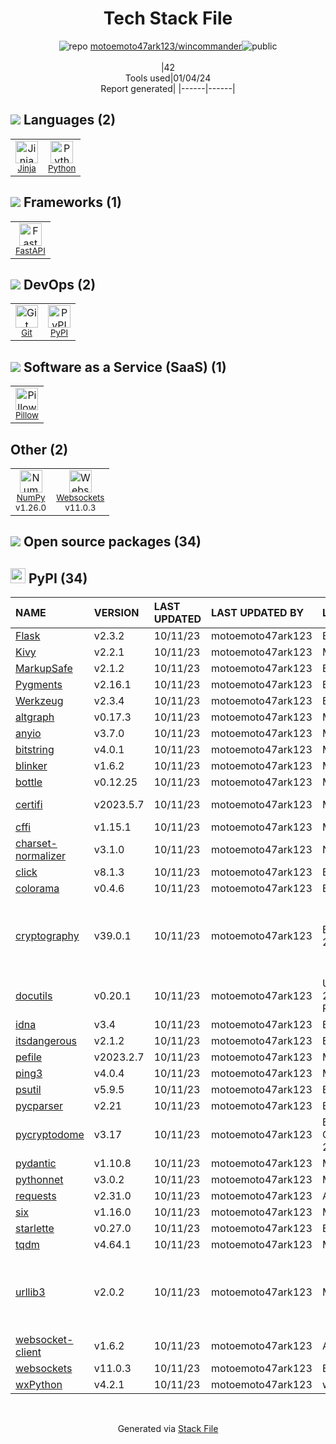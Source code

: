 <!--
&lt;--- Readme.md Snippet without images Start ---&gt;
## Tech Stack
motoemoto47ark123/wincommander is built on the following main stack:

- [Python](https://www.python.org) – Languages
- [NumPy](http://www.numpy.org/) – Data Science Tools
- [Jinja](https://palletsprojects.com/p/jinja/) – Templating Languages & Extensions
- [Pillow](https://python-pillow.github.io/) – Image Processing and Management
- [FastAPI](https://fastapi.tiangolo.com/) – Microframeworks (Backend)

Full tech stack [here](/techstack.md)

&lt;--- Readme.md Snippet without images End ---&gt;

&lt;--- Readme.md Snippet with images Start ---&gt;
## Tech Stack
motoemoto47ark123/wincommander is built on the following main stack:

- <img width='25' height='25' src='https://img.stackshare.io/service/993/pUBY5pVj.png' alt='Python'/> [Python](https://www.python.org) – Languages
- <img width='25' height='25' src='https://img.stackshare.io/service/2179/default_332f874a2edb2686f578aa6389313efcea1eec41.png' alt='NumPy'/> [NumPy](http://www.numpy.org/) – Data Science Tools
- <img width='25' height='25' src='https://img.stackshare.io/service/2303/New_Project__20_.png' alt='Jinja'/> [Jinja](https://palletsprojects.com/p/jinja/) – Templating Languages & Extensions
- <img width='25' height='25' src='https://img.stackshare.io/service/2375/default_1f67b0ca7416a9f52beb655f90b5602d5ef74b75.jpg' alt='Pillow'/> [Pillow](https://python-pillow.github.io/) – Image Processing and Management
- <img width='25' height='25' src='https://img.stackshare.io/service/25014/default_f6ff39141b468e832d1bc59fc98a060df604d44d.png' alt='FastAPI'/> [FastAPI](https://fastapi.tiangolo.com/) – Microframeworks (Backend)

Full tech stack [here](/techstack.md)

&lt;--- Readme.md Snippet with images End ---&gt;
-->
<div align="center">

# Tech Stack File
![](https://img.stackshare.io/repo.svg "repo") [motoemoto47ark123/wincommander](https://github.com/motoemoto47ark123/wincommander)![](https://img.stackshare.io/public_badge.svg "public")
<br/><br/>
|42<br/>Tools used|01/04/24 <br/>Report generated|
|------|------|
</div>

## <img src='https://img.stackshare.io/languages.svg'/> Languages (2)
<table><tr>
  <td align='center'>
  <img width='36' height='36' src='https://img.stackshare.io/service/2303/New_Project__20_.png' alt='Jinja'>
  <br>
  <sub><a href="https://palletsprojects.com/p/jinja/">Jinja</a></sub>
  <br>
  <sub></sub>
</td>

<td align='center'>
  <img width='36' height='36' src='https://img.stackshare.io/service/993/pUBY5pVj.png' alt='Python'>
  <br>
  <sub><a href="https://www.python.org">Python</a></sub>
  <br>
  <sub></sub>
</td>

</tr>
</table>

## <img src='https://img.stackshare.io/frameworks.svg'/> Frameworks (1)
<table><tr>
  <td align='center'>
  <img width='36' height='36' src='https://img.stackshare.io/service/25014/default_f6ff39141b468e832d1bc59fc98a060df604d44d.png' alt='FastAPI'>
  <br>
  <sub><a href="https://fastapi.tiangolo.com/">FastAPI</a></sub>
  <br>
  <sub></sub>
</td>

</tr>
</table>

## <img src='https://img.stackshare.io/devops.svg'/> DevOps (2)
<table><tr>
  <td align='center'>
  <img width='36' height='36' src='https://img.stackshare.io/service/1046/git.png' alt='Git'>
  <br>
  <sub><a href="http://git-scm.com/">Git</a></sub>
  <br>
  <sub></sub>
</td>

<td align='center'>
  <img width='36' height='36' src='https://img.stackshare.io/service/12572/-RIWgodF_400x400.jpg' alt='PyPI'>
  <br>
  <sub><a href="https://pypi.org/">PyPI</a></sub>
  <br>
  <sub></sub>
</td>

</tr>
</table>

## <img src='https://img.stackshare.io/saas.svg'/> Software as a Service (SaaS) (1)
<table><tr>
  <td align='center'>
  <img width='36' height='36' src='https://img.stackshare.io/service/2375/default_1f67b0ca7416a9f52beb655f90b5602d5ef74b75.jpg' alt='Pillow'>
  <br>
  <sub><a href="https://python-pillow.github.io/">Pillow</a></sub>
  <br>
  <sub></sub>
</td>

</tr>
</table>

## Other (2)
<table><tr>
  <td align='center'>
  <img width='36' height='36' src='https://img.stackshare.io/service/2179/default_332f874a2edb2686f578aa6389313efcea1eec41.png' alt='NumPy'>
  <br>
  <sub><a href="http://www.numpy.org/">NumPy</a></sub>
  <br>
  <sub>v1.26.0</sub>
</td>

<td align='center'>
  <img width='36' height='36' src='https://img.stackshare.io/service/4220/LNPwoiWi_400x400.jpg' alt='Websockets'>
  <br>
  <sub><a href="https://developer.mozilla.org/en-US/docs/Web/API/WebSockets_API">Websockets</a></sub>
  <br>
  <sub>v11.0.3</sub>
</td>

</tr>
</table>


## <img src='https://img.stackshare.io/group.svg' /> Open source packages (34)</h2>

## <img width='24' height='24' src='https://img.stackshare.io/service/12572/-RIWgodF_400x400.jpg'/> PyPI (34)

|NAME|VERSION|LAST UPDATED|LAST UPDATED BY|LICENSE|VULNERABILITIES|
|:------|:------|:------|:------|:------|:------|
|[Flask](https://pypi.org/project/Flask)|v2.3.2|10/11/23|motoemoto47ark123 |BSD-3-Clause|N/A|
|[Kivy](https://pypi.org/project/Kivy)|v2.2.1|10/11/23|motoemoto47ark123 |MIT|N/A|
|[MarkupSafe](https://pypi.org/project/MarkupSafe)|v2.1.2|10/11/23|motoemoto47ark123 |BSD-3-Clause|N/A|
|[Pygments](https://pypi.org/project/Pygments)|v2.16.1|10/11/23|motoemoto47ark123 |BSD-3-Clause|N/A|
|[Werkzeug](https://pypi.org/project/Werkzeug)|v2.3.4|10/11/23|motoemoto47ark123 |BSD-3-Clause|N/A|
|[altgraph](https://pypi.org/project/altgraph)|v0.17.3|10/11/23|motoemoto47ark123 |MIT|N/A|
|[anyio](https://pypi.org/project/anyio)|v3.7.0|10/11/23|motoemoto47ark123 |MIT|N/A|
|[bitstring](https://pypi.org/project/bitstring)|v4.0.1|10/11/23|motoemoto47ark123 |MIT|N/A|
|[blinker](https://pypi.org/project/blinker)|v1.6.2|10/11/23|motoemoto47ark123 |MIT|N/A|
|[bottle](https://pypi.org/project/bottle)|v0.12.25|10/11/23|motoemoto47ark123 |MIT|N/A|
|[certifi](https://pypi.org/project/certifi)|v2023.5.7|10/11/23|motoemoto47ark123 |MPL-2.0|[CVE-2023-37920](https://github.com/advisories/GHSA-xqr8-7jwr-rhp7) (High)|
|[cffi](https://pypi.org/project/cffi)|v1.15.1|10/11/23|motoemoto47ark123 |MIT|N/A|
|[charset-normalizer](https://pypi.org/project/charset-normalizer)|v3.1.0|10/11/23|motoemoto47ark123 |N/A|N/A|
|[click](https://pypi.org/project/click)|v8.1.3|10/11/23|motoemoto47ark123 |BSD-3-Clause|N/A|
|[colorama](https://pypi.org/project/colorama)|v0.4.6|10/11/23|motoemoto47ark123 |BSD-3-Clause|N/A|
|[cryptography](https://pypi.org/project/cryptography)|v39.0.1|10/11/23|motoemoto47ark123 |BSD-3-Clause,Apache-2.0|[CVE-2023-49083](https://github.com/advisories/GHSA-jfhm-5ghh-2f97) (Moderate)<br/>[](https://github.com/advisories/GHSA-jm77-qphf-c4w8) (Low)<br/>[](https://github.com/advisories/GHSA-v8gr-m533-ghj9) (Low)<br/>[](https://github.com/advisories/GHSA-5cpq-8wj7-hf2v) (Low)|
|[docutils](https://pypi.org/project/docutils)|v0.20.1|10/11/23|motoemoto47ark123 |Unlicense,Python-2.0,BSD-2-Clause,CNRI-Python-GPL-Compatible|N/A|
|[idna](https://pypi.org/project/idna)|v3.4|10/11/23|motoemoto47ark123 |BSD-3-Clause|N/A|
|[itsdangerous](https://pypi.org/project/itsdangerous)|v2.1.2|10/11/23|motoemoto47ark123 |BSD-3-Clause|N/A|
|[pefile](https://pypi.org/project/pefile)|v2023.2.7|10/11/23|motoemoto47ark123 |MIT|N/A|
|[ping3](https://pypi.org/project/ping3)|v4.0.4|10/11/23|motoemoto47ark123 |MIT|N/A|
|[psutil](https://pypi.org/project/psutil)|v5.9.5|10/11/23|motoemoto47ark123 |BSD-3-Clause|N/A|
|[pycparser](https://pypi.org/project/pycparser)|v2.21|10/11/23|motoemoto47ark123 |BSD-3-Clause|N/A|
|[pycryptodome](https://pypi.org/project/pycryptodome)|v3.17|10/11/23|motoemoto47ark123 |BSD-3-Clause,Unlicense,Apache-2.0|N/A|
|[pydantic](https://pypi.org/project/pydantic)|v1.10.8|10/11/23|motoemoto47ark123 |MIT|N/A|
|[pythonnet](https://pypi.org/project/pythonnet)|v3.0.2|10/11/23|motoemoto47ark123 |MIT|N/A|
|[requests](https://pypi.org/project/requests)|v2.31.0|10/11/23|motoemoto47ark123 |Apache-2.0|N/A|
|[six](https://pypi.org/project/six)|v1.16.0|10/11/23|motoemoto47ark123 |MIT|N/A|
|[starlette](https://pypi.org/project/starlette)|v0.27.0|10/11/23|motoemoto47ark123 |BSD-3-Clause|N/A|
|[tqdm](https://pypi.org/project/tqdm)|v4.64.1|10/11/23|motoemoto47ark123 |MPL-2.0,MIT|N/A|
|[urllib3](https://pypi.org/project/urllib3)|v2.0.2|10/11/23|motoemoto47ark123 |MIT|[CVE-2023-45803](https://github.com/advisories/GHSA-g4mx-q9vg-27p4) (Moderate)<br/>[CVE-2023-43804](https://github.com/advisories/GHSA-v845-jxx5-vc9f) (Moderate)|
|[websocket-client](https://pypi.org/project/websocket-client)|v1.6.2|10/11/23|motoemoto47ark123 |Apache-2.0|N/A|
|[websockets](https://pypi.org/project/websockets)|v11.0.3|10/11/23|motoemoto47ark123 |BSD-3-Clause|N/A|
|[wxPython](https://pypi.org/project/wxPython)|v4.2.1|10/11/23|motoemoto47ark123 |wxWindows|N/A|

<br/>
<div align='center'>

Generated via [Stack File](https://github.com/marketplace/stack-file)
